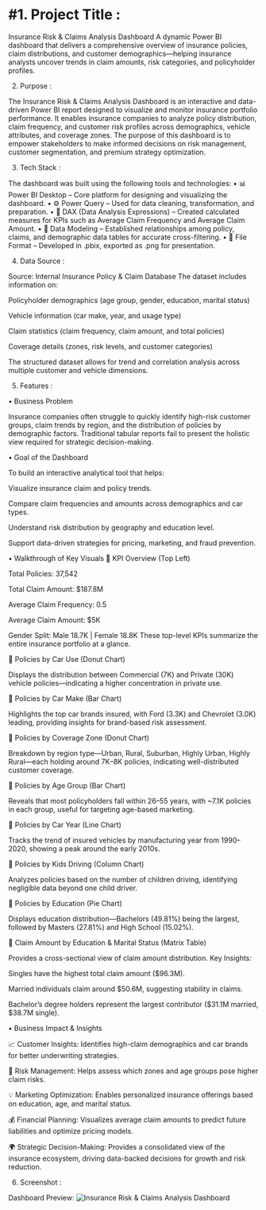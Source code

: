 # #1. Project Title :

Insurance Risk & Claims Analysis Dashboard
A dynamic Power BI dashboard that delivers a comprehensive overview of insurance policies, claim distributions, and customer demographics—helping insurance analysts uncover trends in claim amounts, risk categories, and policyholder profiles.

2. Purpose :

The Insurance Risk & Claims Analysis Dashboard is an interactive and data-driven Power BI report designed to visualize and monitor insurance portfolio performance. It enables insurance companies to analyze policy distribution, claim frequency, and customer risk profiles across demographics, vehicle attributes, and coverage zones.
The purpose of this dashboard is to empower stakeholders to make informed decisions on risk management, customer segmentation, and premium strategy optimization.

3. Tech Stack :

The dashboard was built using the following tools and technologies:
• 📊 Power BI Desktop – Core platform for designing and visualizing the dashboard.
• ⚙️ Power Query – Used for data cleaning, transformation, and preparation.
• 🧮 DAX (Data Analysis Expressions) – Created calculated measures for KPIs such as Average Claim Frequency and Average Claim Amount.
• 🧩 Data Modeling – Established relationships among policy, claims, and demographic data tables for accurate cross-filtering.
• 📁 File Format – Developed in .pbix, exported as .png for presentation.

4. Data Source :

Source: Internal Insurance Policy & Claim Database
The dataset includes information on:

Policyholder demographics (age group, gender, education, marital status)

Vehicle information (car make, year, and usage type)

Claim statistics (claim frequency, claim amount, and total policies)

Coverage details (zones, risk levels, and customer categories)

The structured dataset allows for trend and correlation analysis across multiple customer and vehicle dimensions.

5. Features :
   
• Business Problem

Insurance companies often struggle to quickly identify high-risk customer groups, claim trends by region, and the distribution of policies by demographic factors. Traditional tabular reports fail to present the holistic view required for strategic decision-making.

• Goal of the Dashboard

To build an interactive analytical tool that helps:

Visualize insurance claim and policy trends.

Compare claim frequencies and amounts across demographics and car types.

Understand risk distribution by geography and education level.

Support data-driven strategies for pricing, marketing, and fraud prevention.

• Walkthrough of Key Visuals
🔹 KPI Overview (Top Left)

Total Policies: 37,542

Total Claim Amount: $187.8M

Average Claim Frequency: 0.5

Average Claim Amount: $5K

Gender Split: Male 18.7K | Female 18.8K
These top-level KPIs summarize the entire insurance portfolio at a glance.

🔹 Policies by Car Use (Donut Chart)

Displays the distribution between Commercial (7K) and Private (30K) vehicle policies—indicating a higher concentration in private use.

🔹 Policies by Car Make (Bar Chart)

Highlights the top car brands insured, with Ford (3.3K) and Chevrolet (3.0K) leading, providing insights for brand-based risk assessment.

🔹 Policies by Coverage Zone (Donut Chart)

Breakdown by region type—Urban, Rural, Suburban, Highly Urban, Highly Rural—each holding around 7K–8K policies, indicating well-distributed customer coverage.

🔹 Policies by Age Group (Bar Chart)

Reveals that most policyholders fall within 26–55 years, with ~7.1K policies in each group, useful for targeting age-based marketing.

🔹 Policies by Car Year (Line Chart)

Tracks the trend of insured vehicles by manufacturing year from 1990–2020, showing a peak around the early 2010s.

🔹 Policies by Kids Driving (Column Chart)

Analyzes policies based on the number of children driving, identifying negligible data beyond one child driver.

🔹 Policies by Education (Pie Chart)

Displays education distribution—Bachelors (49.81%) being the largest, followed by Masters (27.81%) and High School (15.02%).

🔹 Claim Amount by Education & Marital Status (Matrix Table)

Provides a cross-sectional view of claim amount distribution.
Key Insights:

Singles have the highest total claim amount ($96.3M).

Married individuals claim around $50.6M, suggesting stability in claims.

Bachelor’s degree holders represent the largest contributor ($31.1M married, $38.7M single).

• Business Impact & Insights

📈 Customer Insights: Identifies high-claim demographics and car brands for better underwriting strategies.

🧠 Risk Management: Helps assess which zones and age groups pose higher claim risks.

💡 Marketing Optimization: Enables personalized insurance offerings based on education, age, and marital status.

💰 Financial Planning: Visualizes average claim amounts to predict future liabilities and optimize pricing models.

🌍 Strategic Decision-Making: Provides a consolidated view of the insurance ecosystem, driving data-backed decisions for growth and risk reduction.

6. Screenshot :

Dashboard Preview:
![Insurance Risk & Claims Analysis Dashboard](https://raw.githubusercontent.com/adnanspartan/insurance-risk-analysis/main/assets/Snapshot%20of%20the%20Dashboard.png)
